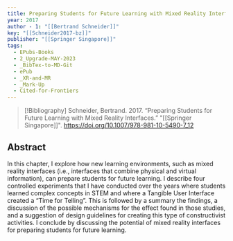 ```yaml
---
title: Preparing Students for Future Learning with Mixed Reality Interfaces
year: 2017
author - 1: "[[Bertrand Schneider]]"
key: "[[Schneider2017-bz]]"
publisher: "[[Springer Singapore]]"
tags:
  - EPubs-Books
  - 2_Upgrade-MAY-2023
  - _BibTex-to-MD-Git
  - ePub
  - _XR-and-MR
  - _Mark-Up
  - Cited-for-Frontiers
---
```


> [!Bibliography]
> Schneider, Bertrand. 2017. “Preparing Students for Future Learning with Mixed Reality Interfaces.” "[[Springer Singapore]]". https://doi.org/10.1007/978-981-10-5490-7_12

## Abstract
In this chapter, I explore how new learning environments, such as mixed reality interfaces (i.e., interfaces that combine physical and virtual information), can prepare students for future learning. I describe four controlled experiments that I have conducted over the years where students learned complex concepts in STEM and where a Tangible User Interface created a “Time for Telling”. This is followed by a summary the findings, a discussion of the possible mechanisms for the effect found in those studies, and a suggestion of design guidelines for creating this type of constructivist activities. I conclude by discussing the potential of mixed reality interfaces for preparing students for future learning.